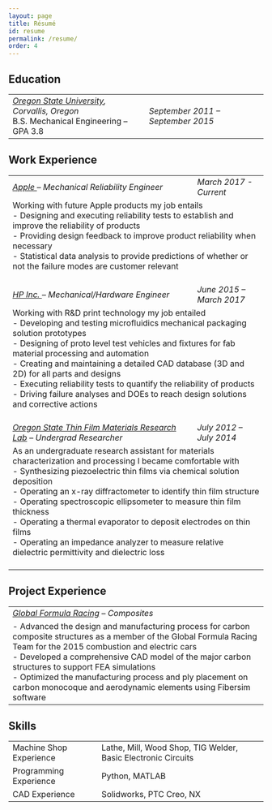 ```yaml
---
layout: page
title: Résumé
id: resume
permalink: /resume/
order: 4
---
```


## Education
<table class="resume-table" id="education-table">
  <tbody>
    <tr>
      <td>
        <i><a href="http://oregonstate.edu">Oregon State University</a>, Corvallis, Oregon    </i><br>
        <span> B.S. Mechanical Engineering – GPA 3.8</span>
      </td>
      <td>
        <i>   September 2011 – September 2015</i>
      </td>
    </tr>
  </tbody>
</table>

## Work Experience
<table class="resume-table">
  <tbody>
   <tr>
      <td>
      <i><a href="https://www.apple.com/"> Apple </a> – Mechanical Reliability Engineer</i>
      </td>
      <td>
        <i>March 2017 - Current</i>
      </td>
    </tr>
    <tr class="list-row">
      <td colspan="2">
        Working with future Apple products my job entails<br>
        - Designing and executing reliability tests to establish and improve the reliability of products<br>
        - Providing design feedback to improve product reliability when necessary<br>
        - Statistical data analysis to provide predictions of whether or not the failure modes are customer relevant<br>
        <br>
      </td>
    </tr>
    <tr>
      <td>
      <i><a href="https://www8.hp.com/us/en/home.html">HP Inc. </a> – Mechanical/Hardware Engineer</i>
      </td>
      <td>
        <i>June 2015 – March 2017</i>
      </td>
    </tr>
    <tr class="list-row">
      <td colspan="2">
        Working with R&D print technology my job entailed<br>
        - Developing and testing microfluidics mechanical packaging solution prototypes<br>
        - Designing of proto level test vehicles and fixtures for fab material processing and automation<br>
        - Creating and maintaining a detailed CAD database (3D and 2D) for all parts and designs<br>
        - Executing reliability tests to quantify the reliability of products<br>
        - Driving failure analyses and DOEs to reach design solutions and corrective actions<br>
        <br>
      </td>
    </tr>
    <tr>
      <td>
      <i><a href="https://mime.oregonstate.edu/people/brady-j-gibbons">Oregon State Thin Film Materials Research Lab</a> – Undergrad Researcher</i>
      </td>
      <td>
        <i>July 2012 – July 2014</i>
      </td>
    </tr>
    <tr class="list-row">
      <td colspan="2">
        As an undergraduate research assistant for materials characterization and processing I became comfortable with<br>
        - Synthesizing piezoelectric thin films via chemical solution deposition<br>
        - Operating an x-ray diffractometer to identify thin film structure<br>
        - Operating spectroscopic ellipsometer to measure thin film thickness<br>
        - Operating a thermal evaporator to deposit electrodes on thin films<br>
        - Operating an impedance analyzer to measure relative dielectric permittivity and dielectric loss<br>
        <br>
      </td>
    </tr>
  </tbody>
</table>

## Project Experience
<table class="resume-table">
  <tbody>
    <tr>
      <td><i><a href="https://www.global-formula-racing.com/en/">Global Formula Racing</a> – Composites</i></td>
    </tr>
    <tr class="list-row">
      <td>
        - Advanced the design and manufacturing process for carbon composite structures as a member
of the Global Formula Racing Team for the 2015 combustion and electric cars<br>
        - Developed a comprehensive CAD model of the major carbon structures to support FEA
simulations<br>
        - Optimized the manufacturing process and ply placement on carbon monocoque and
aerodynamic elements using Fibersim software<br>
      </td>
    </tr>

  </tbody>
</table>

## Skills
<table class="resume-table" id="skills-table">
  <tbody>
    <tr>
      <td>Machine Shop Experience    </td>
      <td>Lathe, Mill, Wood Shop, TIG Welder, Basic Electronic Circuits</td>
    </tr>
    <tr>
      <td>Programming Experience   </td>
      <td>Python, MATLAB </td>
    </tr>
    <tr>
      <td>CAD Experience</td>
      <td>Solidworks, PTC Creo, NX</td>
    </tr>
  </tbody>
</table>
